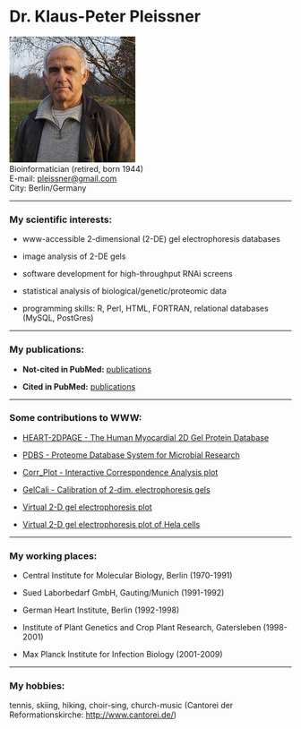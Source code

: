 
# Dr. Klaus-Peter Pleissner  


![](./KPP_small.png)  
Bioinformatician (retired, born 1944)    
E-mail: pleissner@gmail.com  
City: Berlin/Germany  

***

### My scientific interests:

* www-accessible 2-dimensional (2-DE) gel electrophoresis databases  
 
* image analysis of 2-DE gels  

* software development for high-throughput RNAi screens  

* statistical analysis of biological/genetic/proteomic data  

* programming skills: R, Perl, HTML, FORTRAN,  relational databases (MySQL, PostGres)  

*** 
### My publications:  


* **Not-cited in PubMed:**  <a href="https://kppleissner.github.io/Publications_not_in_PubMed.html  " target="_blank"> publications</a> 

* **Cited in PubMed:**  <a href="http://www.ncbi.nlm.nih.gov/pubmed/?term=pleissner+kp" target="_blank"> publications</a> 


***  

### Some contributions to WWW:
* <a href="http://www.chemie.fu-berlin.de/user/pleiss/ " target="_blank">   HEART-2DPAGE - The Human Myocardial 2D Gel Protein Database </a>  

* <a href="http://www.mpiib-berlin.mpg.de/2D-PAGE/" target="_blank">   PDBS - Proteome Database System for Microbial Research </a> 

* <a href="https://grippe.shinyapps.io/CA_plot/ " target="_blank">   Corr_Plot - Interactive Correspondence Analysis plot </a>  

* <a href="https://grippe.shinyapps.io/GelCali/ " target="_blank">   GelCali - Calibration of 2-dim. electrophoresis gels </a>

* <a href="https://grippe.shinyapps.io/VIRTUAL-2DE-revised/ " target="_blank">   Virtual 2-D gel electrophoresis plot</a> 

* <a href="https://grippe.shinyapps.io/HELAPRO/" target="_blank">   Virtual 2-D gel electrophoresis plot of Hela cells</a> 



*** 

### My working places:  

* Central Institute for Molecular Biology, Berlin (1970-1991)  

* Sued Laborbedarf GmbH, Gauting/Munich (1991-1992)  

* German Heart Institute, Berlin (1992-1998)  

* Institute of Plant Genetics and Crop Plant Research, Gatersleben (1998-2001)  

* Max Planck Institute for Infection Biology (2001-2009)  

*** 
### My hobbies:  
tennis, skiing, hiking, choir-sing, church-music (Cantorei der Reformationskirche: <http://www.cantorei.de/>)




